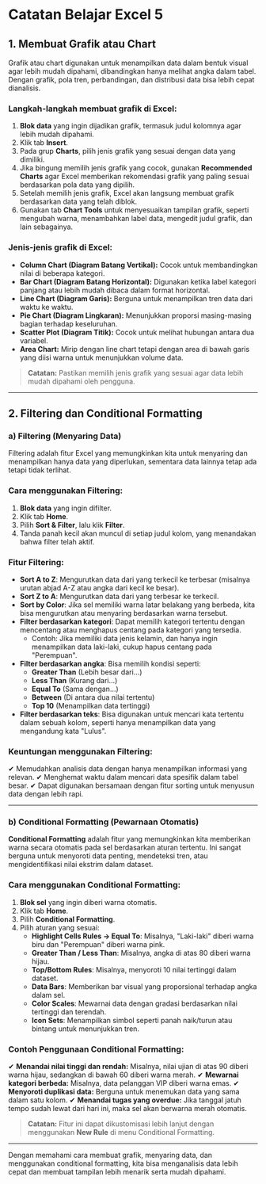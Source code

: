 # Catatan Belajar Excel 5

## 1. Membuat Grafik atau Chart

Grafik atau chart digunakan untuk menampilkan data dalam bentuk visual agar lebih mudah dipahami, dibandingkan hanya melihat angka dalam tabel. Dengan grafik, pola tren, perbandingan, dan distribusi data bisa lebih cepat dianalisis.

### **Langkah-langkah membuat grafik di Excel:**
1. **Blok data** yang ingin dijadikan grafik, termasuk judul kolomnya agar lebih mudah dipahami.
2. Klik tab **Insert**.
3. Pada grup **Charts**, pilih jenis grafik yang sesuai dengan data yang dimiliki.
4. Jika bingung memilih jenis grafik yang cocok, gunakan **Recommended Charts** agar Excel memberikan rekomendasi grafik yang paling sesuai berdasarkan pola data yang dipilih.
5. Setelah memilih jenis grafik, Excel akan langsung membuat grafik berdasarkan data yang telah diblok.
6. Gunakan tab **Chart Tools** untuk menyesuaikan tampilan grafik, seperti mengubah warna, menambahkan label data, mengedit judul grafik, dan lain sebagainya.

### **Jenis-jenis grafik di Excel:**
- **Column Chart (Diagram Batang Vertikal):** Cocok untuk membandingkan nilai di beberapa kategori.
- **Bar Chart (Diagram Batang Horizontal):** Digunakan ketika label kategori panjang atau lebih mudah dibaca dalam format horizontal.
- **Line Chart (Diagram Garis):** Berguna untuk menampilkan tren data dari waktu ke waktu.
- **Pie Chart (Diagram Lingkaran):** Menunjukkan proporsi masing-masing bagian terhadap keseluruhan.
- **Scatter Plot (Diagram Titik):** Cocok untuk melihat hubungan antara dua variabel.
- **Area Chart:** Mirip dengan line chart tetapi dengan area di bawah garis yang diisi warna untuk menunjukkan volume data.

> **Catatan:** Pastikan memilih jenis grafik yang sesuai agar data lebih mudah dipahami oleh pengguna.

---

## 2. Filtering dan Conditional Formatting

### a) **Filtering (Menyaring Data)**

Filtering adalah fitur Excel yang memungkinkan kita untuk menyaring dan menampilkan hanya data yang diperlukan, sementara data lainnya tetap ada tetapi tidak terlihat.

### **Cara menggunakan Filtering:**
1. **Blok data** yang ingin difilter.
2. Klik tab **Home**.
3. Pilih **Sort & Filter**, lalu klik **Filter**.
4. Tanda panah kecil akan muncul di setiap judul kolom, yang menandakan bahwa filter telah aktif.

### **Fitur Filtering:**
- **Sort A to Z**: Mengurutkan data dari yang terkecil ke terbesar (misalnya urutan abjad A-Z atau angka dari kecil ke besar).
- **Sort Z to A**: Mengurutkan data dari yang terbesar ke terkecil.
- **Sort by Color**: Jika sel memiliki warna latar belakang yang berbeda, kita bisa mengurutkan atau menyaring berdasarkan warna tersebut.
- **Filter berdasarkan kategori**: Dapat memilih kategori tertentu dengan mencentang atau menghapus centang pada kategori yang tersedia.
  - Contoh: Jika memiliki data jenis kelamin, dan hanya ingin menampilkan data laki-laki, cukup hapus centang pada "Perempuan".
- **Filter berdasarkan angka**: Bisa memilih kondisi seperti:
  - **Greater Than** (Lebih besar dari...)
  - **Less Than** (Kurang dari...)
  - **Equal To** (Sama dengan...)
  - **Between** (Di antara dua nilai tertentu)
  - **Top 10** (Menampilkan data tertinggi)
- **Filter berdasarkan teks**: Bisa digunakan untuk mencari kata tertentu dalam sebuah kolom, seperti hanya menampilkan data yang mengandung kata "Lulus".

### **Keuntungan menggunakan Filtering:**
✔ Memudahkan analisis data dengan hanya menampilkan informasi yang relevan.
✔ Menghemat waktu dalam mencari data spesifik dalam tabel besar.
✔ Dapat digunakan bersamaan dengan fitur sorting untuk menyusun data dengan lebih rapi.

---

### b) **Conditional Formatting (Pewarnaan Otomatis)**

**Conditional Formatting** adalah fitur yang memungkinkan kita memberikan warna secara otomatis pada sel berdasarkan aturan tertentu. Ini sangat berguna untuk menyoroti data penting, mendeteksi tren, atau mengidentifikasi nilai ekstrim dalam dataset.

### **Cara menggunakan Conditional Formatting:**
1. **Blok sel** yang ingin diberi warna otomatis.
2. Klik tab **Home**.
3. Pilih **Conditional Formatting**.
4. Pilih aturan yang sesuai:
   - **Highlight Cells Rules → Equal To**: Misalnya, "Laki-laki" diberi warna biru dan "Perempuan" diberi warna pink.
   - **Greater Than / Less Than**: Misalnya, angka di atas 80 diberi warna hijau.
   - **Top/Bottom Rules**: Misalnya, menyoroti 10 nilai tertinggi dalam dataset.
   - **Data Bars**: Memberikan bar visual yang proporsional terhadap angka dalam sel.
   - **Color Scales**: Mewarnai data dengan gradasi berdasarkan nilai tertinggi dan terendah.
   - **Icon Sets**: Menampilkan simbol seperti panah naik/turun atau bintang untuk menunjukkan tren.

### **Contoh Penggunaan Conditional Formatting:**
✔ **Menandai nilai tinggi dan rendah:** Misalnya, nilai ujian di atas 90 diberi warna hijau, sedangkan di bawah 60 diberi warna merah.
✔ **Mewarnai kategori berbeda:** Misalnya, data pelanggan VIP diberi warna emas.
✔ **Menyoroti duplikasi data:** Berguna untuk menemukan data yang sama dalam satu kolom.
✔ **Menandai tugas yang overdue:** Jika tanggal jatuh tempo sudah lewat dari hari ini, maka sel akan berwarna merah otomatis.

> **Catatan:** Fitur ini dapat dikustomisasi lebih lanjut dengan menggunakan **New Rule** di menu Conditional Formatting.

---

Dengan memahami cara membuat grafik, menyaring data, dan menggunakan conditional formatting, kita bisa menganalisis data lebih cepat dan membuat tampilan lebih menarik serta mudah dipahami.